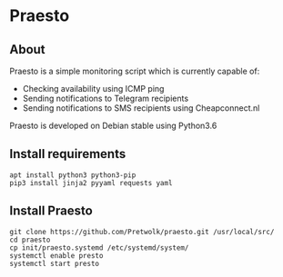# Praesto
## About
Praesto is a simple monitoring script which is currently capable of:

- Checking availability using ICMP ping
- Sending notifications to Telegram recipients
- Sending notifications to SMS recipients using Cheapconnect.nl

Praesto is developed on Debian stable using Python3.6

## Install requirements
```
apt install python3 python3-pip
pip3 install jinja2 pyyaml requests yaml
```

## Install Praesto
```
git clone https://github.com/Pretwolk/praesto.git /usr/local/src/
cd praesto
cp init/praesto.systemd /etc/systemd/system/
systemctl enable presto
systemctl start presto
```
